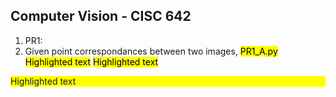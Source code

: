 ## Computer Vision - CISC 642

1) PR1:
  1) Given point correspondances between two images, <mark>PR1_A.py</mark>
  <mark >Highlighted text</mark>
  <mark style="background-color: #FFFF00">Highlighted text</mark>
  <div style="background-color: #FFFF00">Highlighted text</div>
